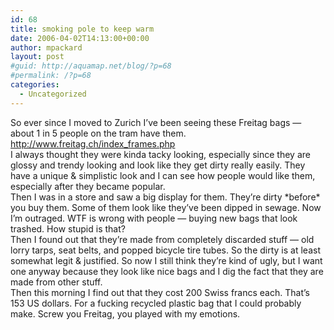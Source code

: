 ```yaml
---
id: 68
title: smoking pole to keep warm
date: 2006-04-02T14:13:00+00:00
author: mpackard
layout: post
#guid: http://aquamap.net/blog/?p=68
#permalink: /?p=68
categories:
  - Uncategorized
---
```

So ever since I moved to Zurich I&#8217;ve been seeing these Freitag bags &#8212; about 1 in 5 people on the tram have them.  
http://www.freitag.ch/index_frames.php  
I always thought they were kinda tacky looking, especially since they are glossy and trendy looking and look like they get dirty really easily. They have a unique & simplistic look and I can see how people would like them, especially after they became popular.  
Then I was in a store and saw a big display for them. They&#8217;re dirty \*before\* you buy them. Some of them look like they&#8217;ve been dipped in sewage. Now I&#8217;m outraged. WTF is wrong with people &#8212; buying new bags that look trashed. How stupid is that?  
Then I found out that they&#8217;re made from completely discarded stuff &#8212; old lorry tarps, seat belts, and popped bicycle tire tubes. So the dirty is at least  
somewhat legit & justified. So now I still think they&#8217;re kind of ugly, but I want one anyway because they look like nice bags and I dig the fact that they are made from other stuff.  
Then this morning I find out that they cost 200 Swiss francs each. That&#8217;s 153 US dollars. For a fucking recycled plastic bag that I could probably make. Screw you Freitag, you played with my emotions.
